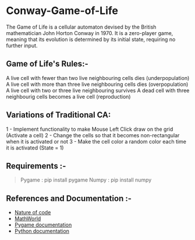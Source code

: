 # Conway-Game-of-Life
The Game of Life is a cellular automaton devised by the British mathematician John Horton Conway in 1970. It is a zero-player game, meaning that its evolution is determined by its initial state, requiring no further input.

## Game of Life's Rules:-

A live cell with fewer than two live neighbouring cells dies (underpopulation)
A live cell with more than three live neighbouring cells dies (overpopulation)
A live cell with two or three live neighbouring survives
A dead cell with three neighbourig cells becomes a live cell (reproduction)

##  Variations of Traditional CA:

1 - Implement functionality to make Mouse Left Click draw on the grid (Activate a cell)
2 - Change the cells so that it becomes non-rectangular when it is activated or not
3 - Make the cell color a random color each time it is activated (State = 1)

## Requirements :-

> Pygame : pip install pygame
> Numpy  : pip install numpy

## References and Documentation :-

- [Nature of code](https://natureofcode.com/book/chapter-7-cellular-automata/)
- [MathWorld](https://mathworld.wolfram.com/)
- [Pygame documentation](https://www.pygame.org/docs/)
- [Python documentation](https://docs.python.org/3/)


